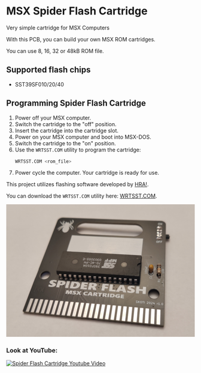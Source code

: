 # MSX Spider Flash Cartridge
Very simple cartridge for MSX Computers

With this PCB, you can build your own MSX ROM cartridges.

You can use 8, 16, 32 or 48kB ROM file.

## Supported flash chips

* SST39SF010/20/40

## Programming Spider Flash Cartridge

1. Power off your MSX computer.
2. Switch the cartridge to the "off" position.
3. Insert the cartridge into the cartridge slot.
4. Power on your MSX computer and boot into MSX-DOS.
5. Switch the cartridge to the "on" position.
6. Use the `WRTSST.COM` utility to program the cartridge:
    ```sh
    WRTSST.COM <rom_file>
    ```
7. Power cycle the computer. Your cartridge is ready for use.


This project utilizes flashing software developed by [HRA!](https://github.com/hra1129).


You can download the `WRTSST.COM` utility here: [WRTSST.COM](https://github.com/hra1129/MSX_MegaSCC_for_SST39SF040/tree/main/tools/wrtsst).


![Spider Flash Cart](/photos/spider_flash_02.jpg)

### Look at YouTube:
[![Spider Flash Cartridge Youtube Video](https://img.youtube.com/vi/3AW7ACw8Hgg/0.jpg)](https://www.youtube.com/watch?v=3AW7ACw8Hgg)
